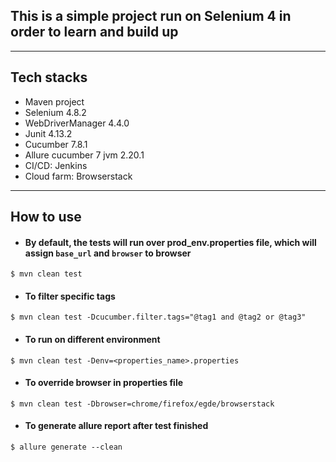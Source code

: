 ## This is a simple project run on Selenium 4 in order to learn and build up
****
## Tech stacks
* Maven project
* Selenium 4.8.2
* WebDriverManager 4.4.0
* Junit 4.13.2
* Cucumber 7.8.1
* Allure cucumber 7 jvm 2.20.1
* CI/CD: Jenkins
* Cloud farm: Browserstack


****
## How to use

* #### By default, the tests will run over prod_env.properties file, which will assign `base_url` and `browser` to browser
```shell
$ mvn clean test
```
* #### To filter specific tags 
```shell
$ mvn clean test -Dcucumber.filter.tags="@tag1 and @tag2 or @tag3"
```
* #### To run on different environment
```shell
$ mvn clean test -Denv=<properties_name>.properties
```
* #### To override browser in properties file
```shell
$ mvn clean test -Dbrowser=chrome/firefox/egde/browserstack
```
* #### To generate allure report after test finished
```shell
$ allure generate --clean
```
